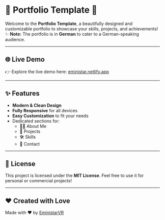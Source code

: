 # 🌟 Portfolio Template 🌟  

Welcome to the **Portfolio Template**, a beautifully designed and customizable portfolio to showcase your skills, projects, and achievements!  
✨ **Note:** The portfolio is in **German** to cater to a German-speaking audience.  

---

## 🌐 Live Demo  

👉 Explore the live demo here: [eministar.netlify.app](https://eministar.netlify.app)  

---

## ✨ Features  

- **Modern & Clean Design**  
- **Fully Responsive** for all devices  
- **Easy Customization** to fit your needs  
- Dedicated sections for:  
  - 🧑‍💻 About Me  
  - 📂 Projects  
  - 🛠️ Skills  
  - 📧 Contact  

---

## 📜 License  

This project is licensed under the **MIT License**. Feel free to use it for personal or commercial projects!  

---

## ❤️ Created with Love  

Made with ❤️ by [EministarVR](https://eministar.netlify.app)  
